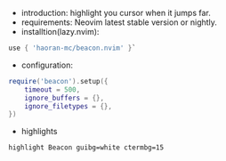 - introduction: highlight you cursor when it jumps far.
- requirements: Neovim latest stable version or nightly.
- installtion(lazy.nvim): 

```lua
use { 'haoran-mc/beacon.nvim' }`
```

- configuration:

```lua
require('beacon').setup({
	timeout = 500,
	ignore_buffers = {},
	ignore_filetypes = {},
})
```

- highlights

```vim
highlight Beacon guibg=white ctermbg=15
